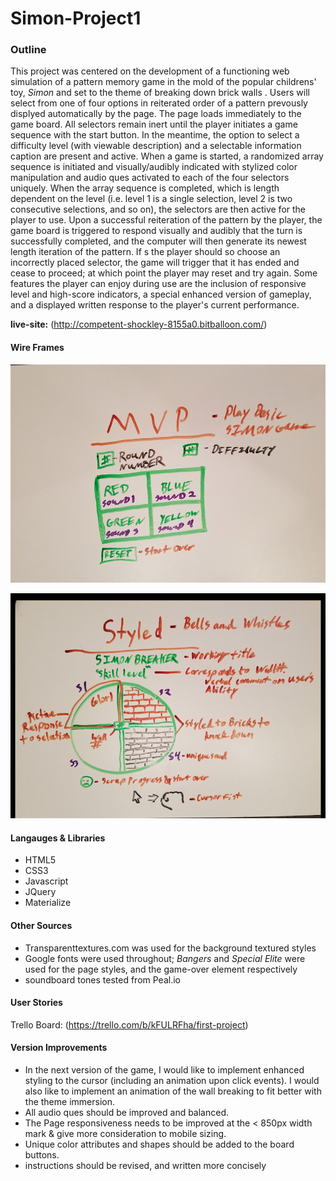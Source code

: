 # Simon-Project1

### Outline

This project was centered on the development of a functioning web simulation of a pattern memory game in the mold of the popular childrens' toy, _Simon_ and set to the theme of breaking down brick walls . Users will select from one of four options in reiterated order of a pattern prevously displyed automatically by the page.
The page loads immediately to the game board. All selectors remain inert until the player initiates a game sequence with the start button. In the meantime, the option to select a difficulty level (with viewable description) and a selectable information caption are present and active. 
When a game is started, a randomized array sequence is initiated and visually/audibly indicated with stylized color manipulation and audio ques activated to each of the four selectors uniquely. When the array sequence is completed, which is length dependent on the level (i.e. level 1 is a single selection, level 2 is two consecutive selections, and so on), the selectors are then active for the player to use. Upon a successful reiteration of the pattern by the player, the game board is triggered to respond visually and audibly that the turn is successfully completed, and the computer will then generate its newest length iteration of the pattern. If s the player should so choose an incorrectly placed selector, the game will trigger that it has ended and cease to proceed; at which point the player may reset and try again. Some features the player can enjoy during use are the inclusion of responsive level and high-score indicators, a special enhanced version of gameplay, and a displayed written response to the player's current performance. 

__live-site:__ (http://competent-shockley-8155a0.bitballoon.com/)

#### Wire Frames
![MVP](https://raw.githubusercontent.com/K-Ramberg/Simon-Project1/master/wire-frame-uploads/MVP-basic.png )

![Styled](https://raw.githubusercontent.com/K-Ramberg/Simon-Project1/master/wire-frame-uploads/added-style-desired-end-product.png)

#### Langauges & Libraries
- HTML5 
- CSS3
- Javascript
- JQuery
- Materialize

#### Other Sources
- Transparenttextures.com was used for the background textured styles
- Google fonts were used throughout; *Bangers* and *Special Elite* were used for the page styles, and the game-over element respectively
- soundboard tones tested from Peal.io

#### User Stories
Trello Board: (https://trello.com/b/kFULRFha/first-project)

#### Version Improvements 

 - In the next version of the game, I would like to implement enhanced styling to the cursor (including an animation upon click events). I would also like to   implement an animation of the wall breaking to fit better with the theme immersion. 
 - All audio ques should be improved and balanced.
 - The Page responsiveness needs to be improved at the < 850px width mark & give more consideration to mobile sizing.
 - Unique color attributes and shapes should be added to the board buttons. 
 - instructions should be revised, and written more concisely 
